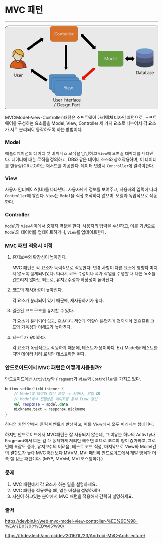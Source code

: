 # MVC 패턴
- ---------
![img_3.png](img_3.png)

MVC(Model-View-Controller)패턴은 소프트웨어 아키텍처 디자인 패턴으로, 소프트웨어를 구성하는 요소들을 Model, View, Controller 세 가지 요소로 나누어서 각 요소가 서로 분리되어 동작하도록 하는 방법이다.

### Model
애플리케이션의 데이터 및 비지니스 로직을 담당하고 `View`에 보여질 데이터를 나타낸다. 데이터에 대한 로직을 정의하고, DB와 같은 데이터 소스와 상호작용하며, 이 데이터를 핸들링(CRUD)하는 메서드를 제공한다. 데이터 변경시 `Controller`에 알려야한다.

### View
사용자 인터페이스(UI)를 나타낸다. 사용자에게 정보를 보여주고, 사용자의 입력에 따라 `Controller`에 알린다. `View`는 `Model`을 직접 조작하지 않으며, 모델과 독립적으로 작동한다.

### Controller
`Model`과 `View`사이에서 중개자 역할을 한다. 사용자의 입력을 수신하고, 이를 기반으로 `Model`의 데이터를 업데이트하거나, `View`를 업데이트한다.

### MVC 패턴 적용시 이점
1. 유지보수와 확장성이 높아진다.

    MVC 패턴은 각 요소가 독릭적으로 작동한다. 변경 사항이 다른 요소에 영향이 미치지 않도록 설계되어있다. 따라서 코드 수정이나 추가 작업을 수행할 때 다른 요소를 건드리지 않아도 되므로, 유지보수성과 확장성이 높아진다.


2. 코드의 재사용성이 높아진다.

    각 요소가 분리되어 있기 때문에, 재사용하기가 쉽다.


3. 일관된 코드 구조를 유지할 수 있다.

    각 요소가 분리되어 있고, 요소마다 책임과 역할이 분명하게 정의되어 있으므로 코드의 가독성과 이해도가 높아진다.


4. 테스트가 용이하다.

    각 요소가 독립적으로 작동하기 때문에, 테스트가 용이하다. Ex) Model을 테스트한다면 데이터 처리 로직만 테스트하면 된다.

### 안드로이드에서 MVC 패턴은 어떻게 사용될까?
안드로이드에선 `Activity`와 `Fragment`가 `View`와 `Controller`를 가지고 있다.
```kotlin
button.setOnclickListener {
    // Model에 데이터 갱신 요청 -> 서버나, 로컬 DB
    // Model에서 전달받은 데이터를 통해 View 갱신
    val response = model.data
    nickname.text = response.nickname
}
```
하나의 화면 안에서 클릭 이벤트가 발생하고, 이를 View에서 모두 처리하는 형태이다.

하지만 안드로이드에서 MVC패턴은 잘 사용되지 않는데, 그 이유는 하나의 Activity나 Fragment에서 모든 걸 다 동작하게 처리만 해주면 되므로 코드의 양이 증가하고, 그로 인해 복잡도 증가, 유지보수의 어려움, 테스트 코드 작성, 마지막으로 View와 Model간의 결합도가 높아 MVC 패턴보다 MVVM, MVI 패턴이 안드로이드에서 개발 방식과 더욱 잘 맞는 패턴이다.
(MVP, MVVM, MVI 포스팅하기.)


### 문제
1. MVC 패턴에서 각 요소가 하는 일을 설명하세요.
2. MVC 패턴을 적용했을 때, 얻는 이점을 설명하세요.
3. 자신이 하고있는 분야에서 MVC 패턴을 적용해서 간략히 설명하세요. 


### 출처
https://devbin.kr/web-mvc-model-view-controller-%EC%9D%98-%EA%B0%9C%EB%85%90/

https://thdev.tech/androiddev/2016/10/23/Android-MVC-Architecture/


